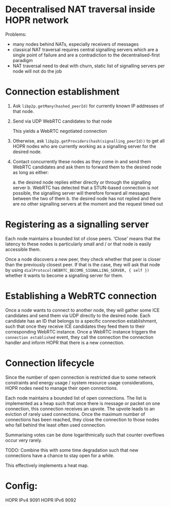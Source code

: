 # Decentralised NAT traversal inside HOPR network

Problems:
- many nodes behind NATs, especially receivers of messages
- classical NAT traversal requires central signalling servers which are a single point of failure and are a contradiction to the decentralised-first paradigm
- NAT traversal need to deal with churn, static list of signalling servers per node will not do the job

# Connection establishment

1. Ask `libp2p.getMany(hashed_peerId)` for currently known IP addresses of that node.
2. Send via UDP WebRTC candidates to that node

   This yields a WebRTC negotiated connection
3. Otherwise, ask `libp2p.getProviders(hash(signalling_peerId))` to get all HOPR nodes who are currently working as a signalling server for the desired node.
4. Contact concurrently these nodes as they come in and send them WebRTC candidates and ask them to forward them to the desired node as long as either:

    a. the desired node replies either directly or through the signalling server
    b. WebRTC has detected that a STUN-based connection is not possible, the signalling server will therefore forward all messages between the two of them
    b. the desired node has not replied and there are no other signalling servers at the moment and the request timed out

# Registering as a signalling server

Each node maintains a bounded list of close peers. 'Close' means that the latency to these nodes is particularly small and / or that node is easily accessible them.

Once a node discovers a new peer, they check whether that peer is closer than the previously closest peer. If that is the case, they will ask that node by using `dialProtocol(WEBRTC_BECOME_SIGNALLING_SERVER, { self })` whether it wants to become a signalling server for them.

# Establishing a WebRTC connection

Once a node wants to connect to another node, they will gather some ICE candidates and send them via UDP directly to the desired node. Each candidate has an ID that belongs to a specific connection establishment, such that once they receive ICE candidates they feed them to their corresponding WebRTC instance. Once a WebRTC instance triggers the `connection established` event, they call the connection the connection handler and inform HOPR that there is a new connection.

# Connection lifecycle

Since the number of open connection is restricted due to some network constraints and energy usage / system resource usage considerations, HOPR nodes need to manage their open connections.

Each node maintains a bounded list of open connections. The list is implemented as a heap such that once there is message or packet on one connection, this connection receives an upvote. The upvote leads to an eviction of rarely used connections. Once the maximum number of connections has been reached, they close the connection to those nodes who fall behind the least often used connection.

Summarising votes can be done logarithmically such that counter overflows occur very rarely.

TODO: Combine this with some time degradation such that new connections have a chance to stay open for a while.

This effectively implements a heat map.

# Config:
HOPR IPv4 9091
HOPR IPv6 9092